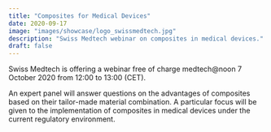 ```yaml
---
title: "Composites for Medical Devices"
date: 2020-09-17
image: "images/showcase/logo_swissmedtech.jpg"
description: "Swiss Medtech webinar on composites in medical devices."
draft: false
---
```


Swiss Medtech is offering a webinar free of charge medtech@noon 7 October 2020 from 12:00 to 13:00 (CET).

An expert panel will answer questions on the advantages of composites based on their tailor-made material combination.
A particular focus will be given to the implementation of composites in medical devices under the current regulatory environment.

